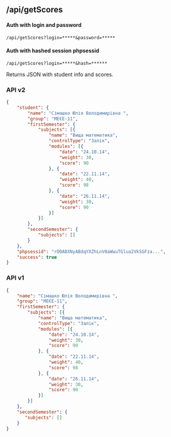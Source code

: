 ## /api/getScores
#### Auth with login and password
`/api/getScores?login=*****&password=*****`

#### Auth with hashed session phpsessid
`/api/getScores?login=*****&hash=******`

Returns JSON with student info and scores.

### API v2
```json
{
    "student": {
        "name": "Сімашко Юлія Володимирівна ",
        "group": "МЕЄЕ-11",
        "firstSemester": {
            "subjects": [{
                "name": "Вища математика",
                "controlType": "Залік",
                "modules": [{
                    "date": "24.10.14",
                    "weight": 30,
                    "score": 90
                }, {
                    "date": "22.11.14",
                    "weight": 40,
                    "score": 98
                }, {
                    "date": "26.11.14",
                    "weight": 30,
                    "score": 90
                }]
            }]
        },
        "secondSemester": {
            "subjects": []
        }
    },
    "phpsessid": "rO0ABXNyABdqYXZhLnV0aWwuTGlua2VkSGFza...",
    "success": true
}
```

### API v1
```json
{
    "name": "Сімашко Юлія Володимирівна ",
    "group": "МЕЄЕ-11",
    "firstSemester": {
        "subjects": [{
            "name": "Вища математика",
            "controlType": "Залік",
            "modules": [{
                "date": "24.10.14",
                "weight": 30,
                "score": 90
            }, {
                "date": "22.11.14",
                "weight": 40,
                "score": 98
            }, {
                "date": "26.11.14",
                "weight": 30,
                "score": 90
            }]
        }]
    },
    "secondSemester": {
       "subjects": []
    }
}
```
